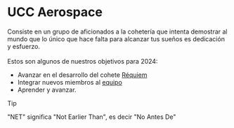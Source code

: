 # UCC Aerospace
Consiste en un grupo de aficionados a la cohetería que intenta demostrar al mundo que lo único que hace falta para alcanzar tus sueños es dedicación y esfuerzo.
<br><br>
Estos son algunos de nuestros objetivos para 2024:
- Avanzar en el desarrollo del cohete [Réquiem](https://github.com/users/EzeGamer135/projects/5/views/1)
- Integrar nuevos miembros al [equipo](https://discord.gg/YdBuBcdY2g)
- Aprender y avanzar.


> [!TIP]
> "NET" significa "Not Earlier Than", es decir "No Antes De"

